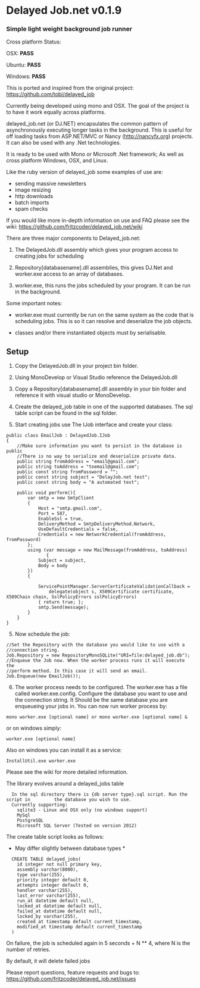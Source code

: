 # Delayed Job.net v0.1.9
### Simple light weight background job runner

Cross platform Status:

OSX: **PASS**

Ubuntu: **PASS**

Windows: **PASS** 

This is ported and inspired from the original project:
https://github.com/tobi/delayed_job

Currently being developed using mono and OSX. The goal of the project is to have it work equally across platforms.

delayed_job.net (or DJ.NET) encapsulates the common pattern of asynchronously executing longer tasks in the background. This is useful for off loading tasks from ASP.NET/MVC or Nancy (http://nancyfx.org) projects. It can also be used with any .Net technologies. 

It is ready to be used with Mono or Microsoft .Net framework; As well as cross platform Windows, OSX, and Linux. 

Like the ruby version of delayed_job some examples of use are: 
 
* sending massive newsletters
* image resizing
* http downloads
* batch imports 
* spam checks

If you would like more in-depth information on use and FAQ please see the wiki: 
https://github.com/fritzcoder/delayed_job.net/wiki

There are three major components to Delayed_job.net:

1. The DelayedJob.dll assembly which gives your program access to creating jobs for scheduling

2. Repository[databasename].dll assemblies, this gives DJ.Net and worker.exe access to an array of databases.

3. worker.exe, this runs the jobs scheduled by your program. It can be run in the background. 

Some important notes:
* worker.exe must currently be run on the same system as the code that is scheduling jobs. This is so it can resolve and deserialize the job objects.

* classes and/or there instantiated objects must by serialisable.

## Setup

1. Copy the DelayedJob.dll in your project bin folder.

2. Using MonoDevelop or Visual Studio reference the DelayedJob.dll

3. Copy a Repository[databasename].dll assembly in your bin folder and reference it with visual studio or MonoDevelop.

4. Create the delayed_job table in one of the supported databases. The sql table script can be found in the sql folder.

5. Start creating jobs use The IJob interface and create your class:

```
public class EmailJob : DelayedJob.IJob
{
	//Make sure information you want to persist in the database is public
	//There is no way to serialize and deserialize private data.
	public string fromAddress = "email@gmail.com";
	public string toAddress = "toemail@gmail.com";
	public const string fromPassword = "";
	public const string subject = "DelayJob.net test";
	public const string body = "A automated test";
	
	public void perform(){
		var smtp = new SmtpClient
		{
			Host = "smtp.gmail.com",
			Port = 587,
			EnableSsl = true,
			DeliveryMethod = SmtpDeliveryMethod.Network,
			UseDefaultCredentials = false,
			Credentials = new NetworkCredential(fromAddress, fromPassword)
		};
		using (var message = new MailMessage(fromAddress, toAddress)
		       {
			Subject = subject,
			Body = body
		})
		{

			ServicePointManager.ServerCertificateValidationCallback = 
				delegate(object s, X509Certificate certificate, X509Chain chain, SslPolicyErrors sslPolicyErrors) 
			{ return true; };
			smtp.Send(message);
		}
	}
}

```

5. Now schedule the job:

```
//Set the Repository with the database you would like to use with a
//connection string. 
Job.Repository = new RepositoryMonoSQLite("URI=file:delayed_job.db");
//Enqueue the Job now. When the worker process runs it will execute the 
//perform method. In this case it will send an email.
Job.Enqueue(new EmailJob());
```

6. The worker process needs to be configured. The worker.exe has a file called
worker.exe.config. Configure the database you want to use and the connection string. 
It Should be the same database you are enqueueing your jobs in. You can now 
run worker process by:

```
mono worker.exe [optional name] or mono worker.exe [optional name] &
```

or on windows simply:

```
worker.exe [optional name]
```
Also on windows you can install it as a service:

```
InstallUtil.exe worker.exe 
```

Please see the wiki for more detailed information. 

The library evolves around a delayed_jobs table

```
  In the sql directory there is {db server type}.sql script. Run the script in         the database you wish to use. 
  Currently supporting: 
	sqlite3 - Linux and OSX only (no windows support)
	MySql
	PostgreSQL
	Microsoft SQL Server (Tested on version 2012)
```

The create table script looks as follows:
* May differ slightly between database types *

```
  CREATE TABLE delayed_jobs(
  	id integer not null primary key,  
    assembly varchar(8000), 
	type varchar(255), 
	priority integer default 0,
	attempts integer default 0, 
	handler varchar(255),
	last_error varchar(255),
	run_at datetime default null,
	locked_at datetime default null,
	failed_at datetime default null,
	locked_by varchar(255), 
	created_at timestamp default current_timestamp, 
	modified_at timestamp default current_timestamp
  )
```

On failure, the job is scheduled again in 5 seconds + N ** 4, where N is the number of retries.

By default, it will delete failed jobs

Please report questions, feature requests and bugs to: 
https://github.com/fritzcoder/delayed_job.net/issues
